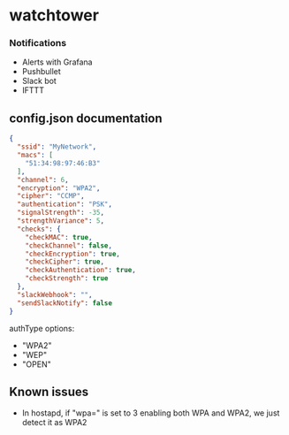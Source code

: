 # watchtower


### Notifications
* Alerts with Grafana
* Pushbullet
* Slack bot
* IFTTT


## config.json documentation
```json
{
  "ssid": "MyNetwork",
  "macs": [
    "51:34:98:97:46:B3"
  ],
  "channel": 6,
  "encryption": "WPA2",
  "cipher": "CCMP",
  "authentication": "PSK",
  "signalStrength": -35,
  "strengthVariance": 5,
  "checks": {
    "checkMAC": true,
    "checkChannel": false,
    "checkEncryption": true,
    "checkCipher": true,
    "checkAuthentication": true,
    "checkStrength": true
  },
  "slackWebhook": "",
  "sendSlackNotify": false
}
```
authType options:
* "WPA2"
* "WEP"
* "OPEN"

## Known issues
* In hostapd, if "wpa=" is set to 3 enabling both WPA and WPA2, we just detect it as WPA2

